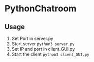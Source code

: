 # PythonChatroom


## Usage

1. Set Port in server.py
2. Start server
`python3 server.py`
3. Set IP and port in client_GUI.py
4. Start the client
`python3 client_GUI.py`